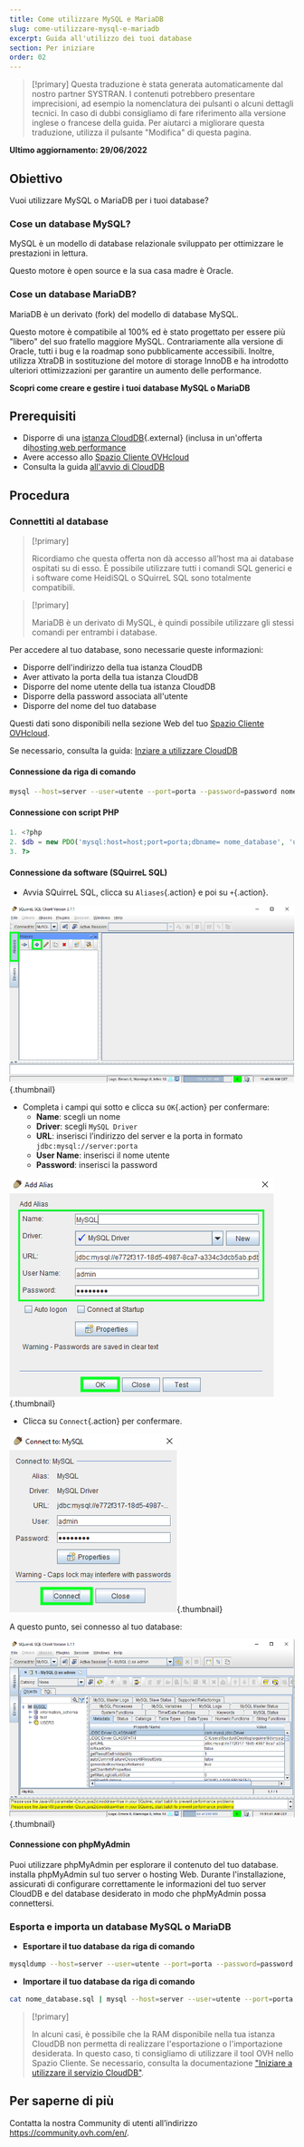```yaml
---
title: Come utilizzare MySQL e MariaDB
slug: come-utilizzare-mysql-e-mariadb
excerpt: Guida all'utilizzo dei tuoi database
section: Per iniziare
order: 02
---
```


> [!primary]
> Questa traduzione è stata generata automaticamente dal nostro partner SYSTRAN. I contenuti potrebbero presentare imprecisioni, ad esempio la nomenclatura dei pulsanti o alcuni dettagli tecnici. In caso di dubbi consigliamo di fare riferimento alla versione inglese o francese della guida. Per aiutarci a migliorare questa traduzione, utilizza il pulsante "Modifica" di questa pagina.
>

**Ultimo aggiornamento: 29/06/2022**

## Obiettivo

Vuoi utilizzare MySQL o MariaDB per i tuoi database?

### Cose un database MySQL?

MySQL è un modello di database relazionale sviluppato per ottimizzare le prestazioni in lettura.

Questo motore è open source e la sua casa madre è Oracle.

### Cose un database MariaDB?

MariaDB è un derivato (fork) del modello di database MySQL.

Questo motore è compatibile al 100% ed è stato progettato per essere più "libero" del suo fratello maggiore MySQL. Contrariamente alla versione di Oracle, tutti i bug e la roadmap sono pubblicamente accessibili. Inoltre, utilizza XtraDB in sostituzione del motore di storage InnoDB e ha introdotto ulteriori ottimizzazioni per garantire un aumento delle performance.

**Scopri come creare e gestire i tuoi database MySQL o MariaDB**

## Prerequisiti

- Disporre di una [istanza CloudDB](https://www.ovh.it/cloud/cloud-databases/){.external} (inclusa in un'offerta di[hosting web performance](https://www.ovhcloud.com/fr/web-hosting/)
- Avere accesso allo [Spazio Cliente OVHcloud](https://www.ovh.com/auth/?action=gotomanager&from=https://www.ovh.it/&ovhSubsidiary=it)
- Consulta la guida [all'avvio di CloudDB](https://docs.ovh.com/it/clouddb/iniziare-a-utilizzare-clouddb/)

## Procedura

### Connettiti al database

> [!primary]
>
> Ricordiamo che questa offerta non dà accesso all’host ma ai database ospitati su di esso. È possibile utilizzare tutti i comandi SQL generici e i software come HeidiSQL o SQuirreL SQL sono totalmente compatibili.
> 

> [!primary]
>
> MariaDB è un derivato di MySQL, è quindi possibile utilizzare gli stessi comandi per entrambi i database.
> 

Per accedere al tuo database, sono necessarie queste informazioni:

- Disporre dell'indirizzo della tua istanza CloudDB
- Aver attivato la porta della tua istanza CloudDB
- Disporre del nome utente della tua istanza CloudDB
- Disporre della password associata all'utente
- Disporre del nome del tuo database

Questi dati sono disponibili nella sezione Web del tuo [Spazio Cliente OVHcloud](https://www.ovh.com/auth/?action=gotomanager&from=https://www.ovh.it/&ovhSubsidiary=it).

Se necessario, consulta la guida: [Inziare a utilizzare CloudDB](https://docs.ovh.com/it/clouddb/iniziare-a-utilizzare-clouddb/)

#### Connessione da riga di comando

```bash
mysql --host=server --user=utente --port=porta --password=password nome_database
```

#### Connessione con script PHP

```php
1. <?php
2. $db = new PDO('mysql:host=host;port=porta;dbname= nome_database', 'utente', 'password');
3. ?>
```

#### Connessione da software (SQuirreL SQL)

- Avvia SQuirreL SQL, clicca su `Aliases`{.action} e poi su `+`{.action}.

![launch SQuirreL SQL](images/1.PNG){.thumbnail}

- Completa i campi qui sotto e clicca su `OK`{.action} per confermare:
    - **Name**: scegli un nome
    - **Driver**: scegli `MySQL Driver`
    - **URL**: inserisci l’indirizzo del server e la porta in formato `jdbc:mysql://server:porta`
    - **User Name**: inserisci il nome utente
    - **Password**: inserisci la password

![config connection](images/2.PNG){.thumbnail}

- Clicca su `Connect`{.action} per confermare.

![valid connection](images/3.PNG){.thumbnail}

A questo punto, sei connesso al tuo database:

![config connection](images/4.PNG){.thumbnail}

#### Connessione con phpMyAdmin

Puoi utilizzare phpMyAdmin per esplorare il contenuto del tuo database. installa phpMyAdmin sul tuo server o hosting Web. Durante l'installazione, assicurati di configurare correttamente le informazioni del tuo server CloudDB e del database desiderato in modo che phpMyAdmin possa connettersi.

### Esporta e importa un database MySQL o MariaDB

- **Esportare il tuo database da riga di comando**

```bash
mysqldump --host=server --user=utente --port=porta --password=password nome_database > nome_database.sql
```

- **Importare il tuo database da riga di comando**

```bash
cat nome_database.sql | mysql --host=server --user=utente --port=porta --password=password nome_database
```

> [!primary]
>
> In alcuni casi, è possibile che la RAM disponibile nella tua istanza CloudDB non permetta di realizzare l'esportazione o l'importazione desiderata. In questo caso, ti consigliamo di utilizzare il tool OVH nello Spazio Cliente. Se necessario, consulta la documentazione ["Iniziare a utilizzare il servizio CloudDB"](https://docs.ovh.com/it/clouddb/iniziare-a-utilizzare-clouddb/).
>

## Per saperne di più

Contatta la nostra Community di utenti all’indirizzo <https://community.ovh.com/en/>.
